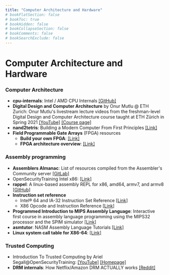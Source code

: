 ```yaml
---
title: "Computer Architecture and Hardware"
# bookFlatSection: false
# bookToc: true
# bookHidden: false
# bookCollapseSection: false
# bookComments: false
# bookSearchExclude: false
---
```

# Computer Architecture and Hardware

### Computer Architecture
- **cpu-internals**: Intel / AMD CPU Internals [[GitHub]](https://github.com/LordNoteworthy/cpu-internals)
- **Digital Design and Computer Architecture** by Onur Mutlu @ ETH Zurich: Onur Mutlu's livestream lecture videos from the freshman-level Digital Design and Computer Architecture course taught at ETH Zürich in Spring 2021 [[YouTube]](https://www.youtube.com/playlist?list=PL5Q2soXY2Zi_uej3aY39YB5pfW4SJ7LlN) [[Course page]](https://safari.ethz.ch/digitaltechnik/spring2021/doku.php?id=schedule)
- **nand2tetris**: Building a Modern Computer From First Principles [[Link]](https://www.nand2tetris.org)
- **Field Programmable Gate Arrays** (FPGA) resources
    - **Build your own FPGA**: [[Link]](http://blog.notdot.net/2012/10/Build-your-own-FPGA)
    - **FPGA architecture overview**: [[Link]](https://cse.usf.edu/~haozheng/teach/cda4253/doc/fpga-arch-overview.pdf)

### Assembly programming
- **Assemblers Almanac**: List of resources compiled from the Assembler's Community server [[GitLab]](https://gitlab.com/qhaos/assemblers-almanac)
- OpenSecurityTraining Intel x86: [[Link]](https://youtu.be/H4Z0S9ZbC0g?si=lfJq4XBhQ425UovN)
- **rappel**: A linux-based assembly REPL for x86, amd64, armv7, and armv8 [[GitHub]](https://github.com/yrp604/rappel)
- **Instruction set reference** 
    - Intel® 64 and IA-32 Instruction Set Reference [[Link]](https://namazso.github.io/x86/)
    - X86 Opcode and Instruction Reference [[Link]](http://ref.x86asm.net)
- **Programmed Introduction to MIPS Assembly Language**: Interactive first course in assembly language programming using the MIPS32 processor and the SPIM simulator [[Link]](https://chortle.ccsu.edu/AssemblyTutorial/index.html)
- **asmtutor**: NASM Assembly Language Tutorials [[Link]](https://asmtutor.com/)
- **Linux system call table for X86-64**: [[Link]](https://blog.rchapman.org/posts/Linux_System_Call_Table_for_x86_64/)


### Trusted Computing

- Introduction To Trusted Computing by Ariel Segall@OpenSecurityTraining: [[YouTube]](https://www.youtube.com/playlist?list=PLUFkSN0XLZ-kBgdLhorJD6BR66D5kGoUV) [[Homepage]](https://opensecuritytraining.info/IntroToTrustedComputing.html)
- **DRM internals**: How Netflix/Amazon DRM ACTUALLY works [[Reddit]](https://www.reddit.com/r/Piracy/comments/j3fm2d/info_how_netflixamazon_drm_actually_works/)
